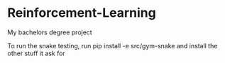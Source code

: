 # Reinforcement-Learning
My bachelors degree project

To run the snake testing, run pip install -e src/gym-snake and install the other stuff it ask for